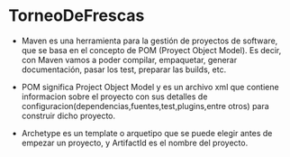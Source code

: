 # TorneoDeFrescas


* Maven es una herramienta para la gestión de proyectos de software, que se basa en el concepto de POM (Proyect Object Model). Es decir, con Maven vamos a poder compilar, empaquetar, generar documentación, pasar los test, preparar las builds, etc.

* POM significa Project Object Model  y es un archivo xml que contiene informacion sobre el proyecto con sus detalles de configuracion(dependencias,fuentes,test,plugins,entre otros) para construir dicho proyecto.

* Archetype es un template o arquetipo que se puede elegir antes de empezar un proyecto, y ArtifactId es el nombre del proyecto.
